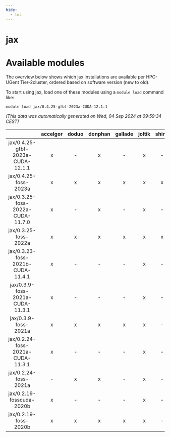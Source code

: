 ```yaml
---
hide:
  - toc
---
```


jax
===

# Available modules


The overview below shows which jax installations are available per HPC-UGent Tier-2cluster, ordered based on software version (new to old).

To start using jax, load one of these modules using a `module load` command like:

```shell
module load jax/0.4.25-gfbf-2023a-CUDA-12.1.1
```

*(This data was automatically generated on Wed, 04 Sep 2024 at 09:59:34 CEST)*  

| |accelgor|doduo|donphan|gallade|joltik|shinx|skitty|
| :---: | :---: | :---: | :---: | :---: | :---: | :---: | :---: |
|jax/0.4.25-gfbf-2023a-CUDA-12.1.1|x|-|x|-|x|-|-|
|jax/0.4.25-foss-2023a|x|x|x|x|x|x|x|
|jax/0.3.25-foss-2022a-CUDA-11.7.0|x|-|x|-|x|-|-|
|jax/0.3.25-foss-2022a|x|x|x|x|x|x|x|
|jax/0.3.23-foss-2021b-CUDA-11.4.1|x|-|-|-|x|-|-|
|jax/0.3.9-foss-2021a-CUDA-11.3.1|x|-|-|-|x|-|-|
|jax/0.3.9-foss-2021a|x|x|x|x|x|-|x|
|jax/0.2.24-foss-2021a-CUDA-11.3.1|x|-|-|-|x|-|-|
|jax/0.2.24-foss-2021a|-|x|x|-|x|-|x|
|jax/0.2.19-fosscuda-2020b|x|-|-|-|x|-|-|
|jax/0.2.19-foss-2020b|x|x|x|x|x|-|x|
